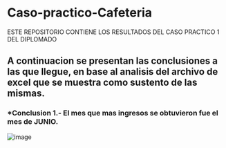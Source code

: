 # Caso-practico-Cafeteria
ESTE REPOSITORIO CONTIENE LOS RESULTADOS DEL CASO PRACTICO 1 DEL DIPLOMADO
## A continuacion se presentan las conclusiones a las que llegue, en base al analisis del archivo de excel que se muestra como sustento de las mismas.

### *Conclusion 1.- El mes que mas ingresos se obtuvieron fue el mes de JUNIO.
![image](https://github.com/user-attachments/assets/806242bc-ccd1-4b5f-80d5-047c49b920bc)

